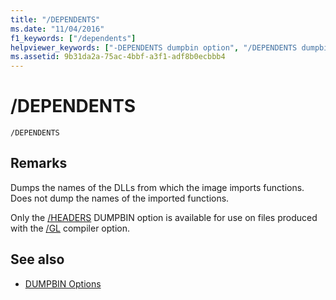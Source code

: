 ```yaml
---
title: "/DEPENDENTS"
ms.date: "11/04/2016"
f1_keywords: ["/dependents"]
helpviewer_keywords: ["-DEPENDENTS dumpbin option", "/DEPENDENTS dumpbin option", "DEPENDENTS dumpbin option"]
ms.assetid: 9b31da2a-75ac-4bbf-a3f1-adf8b0ecbbb4
---
```

# /DEPENDENTS

```
/DEPENDENTS
```

## Remarks

Dumps the names of the DLLs from which the image imports functions. Does not dump the names of the imported functions.

Only the [/HEADERS](../../build/reference/headers.md) DUMPBIN option is available for use on files produced with the [/GL](../../build/reference/gl-whole-program-optimization.md) compiler option.

## See also

- [DUMPBIN Options](../../build/reference/dumpbin-options.md)

